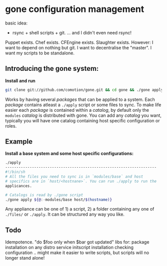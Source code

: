 # gone configuration management
basic idea:
 - rsync + shell scripts + git.
... and I didn't even need rsync!

Puppet exists. Chef exists. CFEngine exists. Slaughter exists.
However:
I want to depend on nothing but git.
I want to decentralise the "master".
I want my scripts to be standalone.

## Introducing the gone system:
**Install and run**
```bash
git clone git://github.com/comotion/gone.git && cd gone && ./gone apply
```

Works by having several _packages_ that can be applied to a system.
Each _package_ contains atleast a `./apply` script or some files to
sync. To make life easier each _package_ is contained within a
_catalog_, by default only the `modules` _catalog_ is distributed
with gone. You can add any _catalog_ you want, typically you will
have one catalog containing host specific configuration or roles.

## Example

**Install a base system and some host specific configurations:**

```bash
./apply
--------------------------------------------------------------------
#!/bin/sh
# All the files you need to sync is in `modules/base` and host
# specifics are in `host/<hostnane>`. You can run ./apply to run the
applicances.

# Catalogs is read by ./gone script
./gone apply ${@:-modules/base host/$(hostname)}
```

Any appliance can be one of 1) a script, 2) a folder containing any
one of `./files/` or `./apply`. It can be structured any way you like.



## Todo
Idempotence. "do $foo only when $bar got updated"
libs for:
    package installation on any distro
    service initscript installation
    checking configuration
.. might make it easier to write scripts, but
scripts will no longer stand alone!
